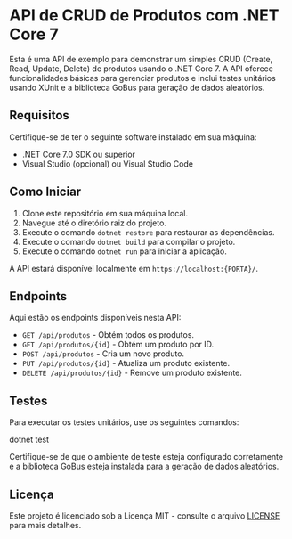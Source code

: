 # API de CRUD de Produtos com .NET Core 7

Esta é uma API de exemplo para demonstrar um simples CRUD (Create, Read, Update, Delete) de produtos usando o .NET Core 7. A API oferece funcionalidades básicas para gerenciar produtos e inclui testes unitários usando XUnit e a biblioteca GoBus para geração de dados aleatórios.

## Requisitos

Certifique-se de ter o seguinte software instalado em sua máquina:

- .NET Core 7.0 SDK ou superior
- Visual Studio (opcional) ou Visual Studio Code

## Como Iniciar

1. Clone este repositório em sua máquina local.
2. Navegue até o diretório raiz do projeto.
3. Execute o comando `dotnet restore` para restaurar as dependências.
4. Execute o comando `dotnet build` para compilar o projeto.
5. Execute o comando `dotnet run` para iniciar a aplicação.

A API estará disponível localmente em `https://localhost:{PORTA}/`.

## Endpoints

Aqui estão os endpoints disponíveis nesta API:

- `GET /api/produtos` - Obtém todos os produtos.
- `GET /api/produtos/{id}` - Obtém um produto por ID.
- `POST /api/produtos` - Cria um novo produto.
- `PUT /api/produtos/{id}` - Atualiza um produto existente.
- `DELETE /api/produtos/{id}` - Remove um produto existente.

## Testes

Para executar os testes unitários, use os seguintes comandos:

dotnet test

Certifique-se de que o ambiente de teste esteja configurado corretamente e a biblioteca GoBus esteja instalada para a geração de dados aleatórios.

## Licença

Este projeto é licenciado sob a Licença MIT - consulte o arquivo [LICENSE](LICENSE) para mais detalhes.


